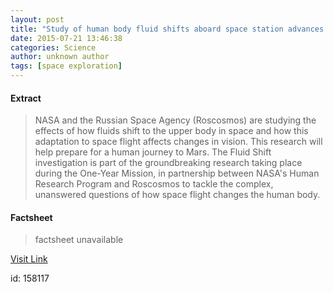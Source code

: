 ```yaml
---
layout: post
title: "Study of human body fluid shifts aboard space station advances journey to Mars"
date: 2015-07-21 13:46:38
categories: Science
author: unknown author
tags: [space exploration]
---
```



#### Extract
>NASA and the Russian Space Agency (Roscosmos) are studying the effects of how fluids shift to the upper body in space and how this adaptation to space flight affects changes in vision. This research will help prepare for a human journey to Mars. The Fluid Shift investigation is part of the groundbreaking research taking place during the One-Year Mission, in partnership between NASA's Human Research Program and Roscosmos to tackle the complex, unanswered questions of how space flight changes the human body.

#### Factsheet
>factsheet unavailable

[Visit Link](http://phys.org/news/2015-07-human-body-fluid-shifts-aboard.html)

id:  158117
